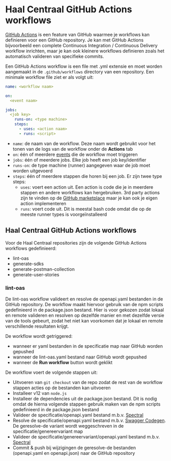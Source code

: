 # Haal Centraal GitHub Actions workflows

[GitHub Actions][1] is een feature van GitHub waarmee je workflows kan definieren voor een GitHub repository. Je kan met GitHub Actions bijvoorbeeld een complete Continuous Integration / Continuous Delivery workflow inrichten, maar je kan ook kleinere workflows definieren zoals het automatisch valideren van specifieke commits.

Een GitHub Actions workflow is een file met .yml extensie en moet worden aangemaakt in de `.github/workflows` directory van een repository. Een minimale workflow file ziet er als volgt uit:

``` yaml
name: <workflow naam>

on:
  <event naam>

jobs:
  <job key>
    runs-on: <type machine>
    steps:
      - uses: <action naam>
      - runs: <script>
```

- `name`: de naam van de workflow. Deze naam wordt gebruikt voor het tonen van de logs van de workflow onder de **Actions** tab
- `on`: één of meerdere [events][2] die de workflow moet triggeren
- `jobs`: één of meerdere jobs. Elke job heeft een job key/identifier
- `runs-on`: de type machine (runner) aangegeven waar de job moet worden uitgevoerd
- `steps`: één of meerdere stappen die horen bij een job. Er zijn twee type steps:
   - `uses`: voert een action uit. Een action is code die je in meerdere stappen en andere workflows kan hergebruiken. 3rd party actions zijn te vinden op de [GitHub marketplace][3] maar je kan ook je eigen action implementeren
   - `runs`: voert code uit. Dit is meestal bash code omdat die op de meeste runner types is voorgeïnstalleerd

## Haal Centraal GitHub Actions workflows

Voor de Haal Centraal repositories zijn de volgende GitHub Actions workflows gedefinieerd:

- lint-oas
- generate-sdks
- generate-postman-collection
- generate-user-stories

### lint-oas

De lint-oas workflow valideert en resolve de openapi.yaml bestanden in de GitHub repository. De workflow maakt hiervoor gebruik van de npm scripts gedefinieerd in de package.json bestand. Hier is voor gekozen zodat lokaal en remote valideren en resolven op dezelfde manier en met dezelfde versie van de tools gebeurt, zodat het niet kan voorkomen dat je lokaal en remote verschillende resultaten krijgt.

De workflow wordt getriggered:

- wanneer er yaml bestanden in de specificatie map naar GitHub worden gepushed
- wanneer de lint-oas.yaml bestand naar GitHub wordt gepushed
- wanneer de **Run workflow** button wordt geklikt

De workflow voert de volgende stappen uit:

- Uitvoeren van `git checkout` van de repo zodat de rest van de workflow stappen acties op de bestanden kan uitvoeren
- Installeer v12 van `node.js`
- Installeer de dependencies uit de package.json bestand. Dit is nodig omdat de hierna volgende stappen gebruik maken van de npm scripts gedefinieerd in de package.json bestand
- Valideer de specificatie/openapi.yaml bestand m.b.v. [Spectral][4]
- Resolve de specificatie/openapi.yaml bestand m.b.v. [Swagger Codegen][5]. De geresolve-de variant wordt weggeschreven in de specificatie/genereervariant map
- Valideer de specificatie/genereervariant/openapi.yaml bestand m.b.v. [Spectral][4]
- Commit & push bij wijzigingen de geresolve-de bestanden (openapi.yaml en openapi.json) naar de GitHub repository

[1]: https://docs.github.com/en/free-pro-team@latest/actions
[2]: https://docs.github.com/en/free-pro-team@latest/actions/reference/events-that-trigger-workflows
[3]: https://github.com/marketplace?type=actions
[4]: https://stoplight.io/open-source/spectral/
[5]: https://mvnrepository.com/artifact/io.swagger.codegen.v3/swagger-codegen-cli